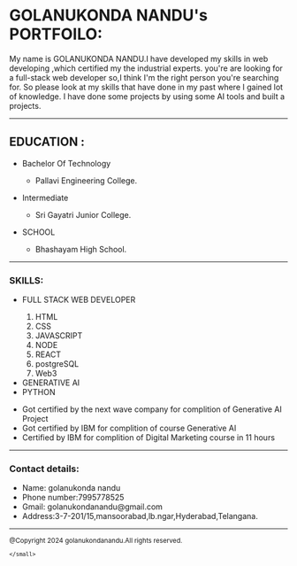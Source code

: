 <!DOCTYPE html>
<html lang="en">
<head>
    <meta charset="UTF-8">
    <meta name="viewport" content="width=device-width, initial-scale=1.0">
</head>
<body>
    <h1>GOLANUKONDA NANDU's PORTFOILO:</h1>
    <p>My name is GOLANUKONDA NANDU.I have developed my skills in web developing ,which certified my the industrial experts.
        you're are looking for a full-stack web developer so,I think I'm the right person you're searching for.
        So please look at my skills that have done in my past where I gained lot of knowledge.
        I have done some projects by using some AI tools and built a projects.
    </p> 
    <hr>
     <h2>EDUCATION : </h2>
     <ul>
     <li>Bachelor Of Technology</li>
     <ul>
       <li> Pallavi Engineering College.</li>
     </ul>  
     </ul> 
     <ul>
    <li>Intermediate</li>
     <ul>
       <li> Sri Gayatri Junior College.</li>
    </ul>
    </ul>
    <ul>
        <li>SCHOOL</li>
        <ul>
            <li>Bhashayam High School.</li>
        </ul>
    </ul>
    <hr>
    <h3>SKILLS:</h3>
    <ul>
        <li>FULL STACK WEB DEVELOPER</li>
        <ol>
            <li>HTML</li>
            <li>CSS</li>
            <li>JAVASCRIPT</li>
            <li>NODE</li>
            <li>REACT</li>
            <li>postgreSQL</li>
            <li>Web3</li>
        </ol>
        <li>GENERATIVE AI </li>
        <li>PYTHON</li>
    </ul>
    <ul>
    <li>Got certified by the next wave company for complition of Generative AI Project</li>
    <li>Got certified by IBM for complition of course Generative AI</li>
    <li>Certified by IBM for complition of Digital Marketing course in 11 hours</li>
    </ul>
    <hr>    
    <h3>Contact details:</h3>
    <ul>
        <li>Name: golanukonda nandu</li>
        <li>Phone number:7995778525</li>
        <li>Gmail: golanukondanandu@gmail.com</li>
        <li>Address:3-7-201/15,mansoorabad,lb.ngar,Hyderabad,Telangana.</li>
    </ul>
</body>
<hr>
<footer>
    <small>
        @Copyright 2024 golanukondanandu.All rights reserved.

    </small>
</footer>
</html>
